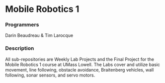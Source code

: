 # Mobile Robotics 1

### Programmers
Darin Beaudreau & Tim Larocque

### Description
All sub-repositories are Weekly Lab Projects and the Final Project for the
Mobile Robotics 1 course at UMass Lowell. The Labs cover and utilize basic
movement, line following, obstacle avoidance, Braitenberg vehicles, wall
following, sonar sensors, and servo motors.
